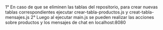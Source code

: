 1° En caso de que se eliminen las tablas del repositorio, para crear nuevas tablas correspondientes ejecutar crear-tabla-productos.js y creat-tabla-mensajes.js
2° Luego al ejecutar main.js se pueden realizar las acciones sobre productos y los mensajes de chat en localhost:8080
